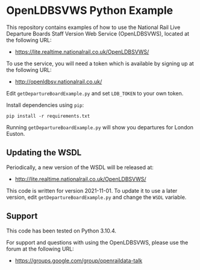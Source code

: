 OpenLDBSVWS Python Example
==========================

This repository contains examples of how to use the National Rail Live
Departure Boards Staff Version Web Service (OpenLDBSVWS), located at the
following URL:

* https://lite.realtime.nationalrail.co.uk/OpenLDBSVWS/

To use the service, you will need a token which is available by
signing up at the following URL:

* http://openldbsv.nationalrail.co.uk/

Edit `getDepartureBoardExample.py` and set `LDB_TOKEN` to your own token.

Install dependencies using `pip`:

`pip install -r requirements.txt`

Running `getDepartureBoardExample.py` will show you departures for
London Euston.

Updating the WSDL
-----------------

Periodically, a new version of the WSDL will be released at:

* http://lite.realtime.nationalrail.co.uk/OpenLDBSVWS/

This code is written for version 2021-11-01.  To update it to use a
later version, edit `getDepartureBoardExample.py` and change the `WSDL`
variable.  

Support
-------

This code has been tested on Python 3.10.4.

For support and questions with using the OpenLDBSVWS, please use the
forum at the following URL:
 
 * https://groups.google.com/group/openraildata-talk